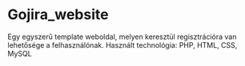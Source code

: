 # Gojira_website


Egy egyszerű template weboldal, melyen keresztül regisztrációra van lehetősége a felhasználónak.
Használt technológia: PHP, HTML, CSS, MySQL



